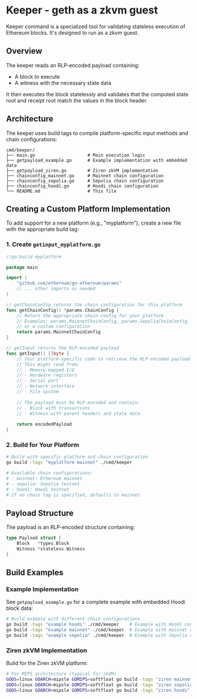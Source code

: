 # Keeper - geth as a zkvm guest

Keeper command is a specialized tool for validating stateless execution of Ethereum blocks. It's designed to run as a zkvm guest.

## Overview

The keeper reads an RLP-encoded payload containing:
- A block to execute
- A witness with the necessary state data

It then executes the block statelessly and validates that the computed state root and receipt root match the values in the block header.

## Architecture

The keeper uses build tags to compile platform-specific input methods and chain configurations:

```
cmd/keeper/
├── main.go                    # Main execution logic
├── getpayload_example.go      # Example implementation with embedded data
├── getpayload_ziren.go        # Ziren zkVM implementation
├── chainconfig_mainnet.go     # Mainnet chain configuration
├── chainconfig_sepolia.go     # Sepolia chain configuration
├── chainconfig_hoodi.go       # Hoodi chain configuration
└── README.md                  # This file
```

## Creating a Custom Platform Implementation

To add support for a new platform (e.g., "myplatform"), create a new file with the appropriate build tag:

### 1. Create `getinput_myplatform.go`

```go
//go:build myplatform

package main

import (
    "github.com/ethereum/go-ethereum/params"
    // ... other imports as needed
)

// getChainConfig returns the chain configuration for this platform
func getChainConfig() *params.ChainConfig {
    // Return the appropriate chain config for your platform
    // Examples: params.MainnetChainConfig, params.SepoliaChainConfig, 
    // or a custom configuration
    return params.MainnetChainConfig
}

// getInput returns the RLP-encoded payload
func getInput() []byte {
    // Your platform-specific code to retrieve the RLP-encoded payload
    // This might read from:
    // - Memory-mapped I/O
    // - Hardware registers  
    // - Serial port
    // - Network interface
    // - File system
    
    // The payload must be RLP-encoded and contain:
    // - Block with transactions
    // - Witness with parent headers and state data
    
    return encodedPayload
}
```

### 2. Build for Your Platform

```bash
# Build with specific platform and chain configuration
go build -tags "myplatform mainnet" ./cmd/keeper

# Available chain configurations:
# - mainnet: Ethereum mainnet
# - sepolia: Sepolia testnet
# - hoodi: Hoodi testnet
# If no chain tag is specified, defaults to mainnet
```

## Payload Structure

The payload is an RLP-encoded structure containing:

```go
type Payload struct {
    Block   *types.Block
    Witness *stateless.Witness
}
```

## Build Examples

### Example Implementation
See `getpayload_example.go` for a complete example with embedded Hoodi block data:

```bash
# Build example with different chain configurations
go build -tags "example hoodi" ./cmd/keeper    # Example with Hoodi config (default for example)
go build -tags "example mainnet" ./cmd/keeper  # Example with mainnet config
go build -tags "example sepolia" ./cmd/keeper  # Example with Sepolia config
```

### Ziren zkVM Implementation
Build for the Ziren zkVM platform:

```bash
# For MIPS architecture (typical for zkVM)
GOOS=linux GOARCH=mipsle GOMIPS=softfloat go build -tags "ziren mainnet" ./cmd/keeper
GOOS=linux GOARCH=mipsle GOMIPS=softfloat go build -tags "ziren sepolia" ./cmd/keeper
GOOS=linux GOARCH=mipsle GOMIPS=softfloat go build -tags "ziren hoodi" ./cmd/keeper
```

